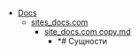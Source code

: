 - <a href = "E:\Node_projects\Node_Way\NBase\_Md\_Index\__Closer\_Metarhia\Part_I\content\Docs\cat.Docs\dir.Docs.md">Docs</a>
    - <a href = "E:\Node_projects\Node_Way\NBase\_Md\_Index\__Closer\_Metarhia\Part_I\content\Docs\sites_docs.com\cat.sites_docs.com\dir.sites_docs.com.md">sites_docs.com</a>
        - <a href = "E:\Node_projects\Node_Way\NBase\_Md\_Index\__Closer\_Metarhia\Part_I\content\Docs\sites_docs.com\site_docs.com copy.md">site_docs.com copy.md</a>
            - *# Сущности
    
